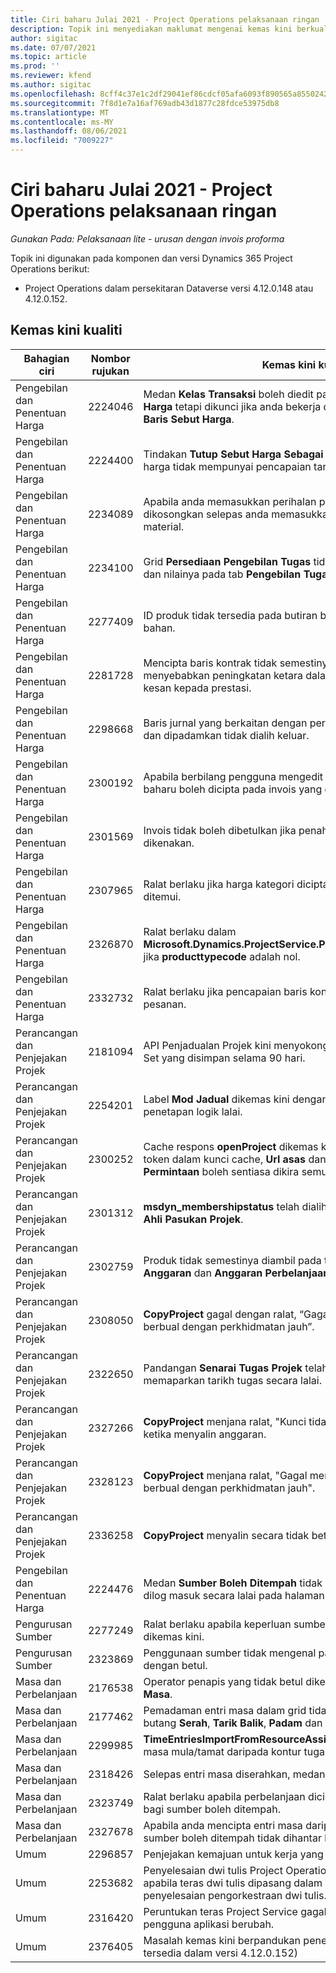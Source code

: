 ```yaml
---
title: Ciri baharu Julai 2021 - Project Operations pelaksanaan ringan
description: Topik ini menyediakan maklumat mengenai kemas kini berkualiti yang tersedia dalam keluaran Julai 2021 Project Operations pelaksanaan ringan.
author: sigitac
ms.date: 07/07/2021
ms.topic: article
ms.prod: ''
ms.reviewer: kfend
ms.author: sigitac
ms.openlocfilehash: 8cff4c37e1c2df29041ef86cdcf05afa6093f890565a855024202e87fd533ea5
ms.sourcegitcommit: 7f8d1e7a16af769adb43d1877c28fdce53975db8
ms.translationtype: MT
ms.contentlocale: ms-MY
ms.lasthandoff: 08/06/2021
ms.locfileid: "7009227"
---
```

# <a name="whats-new-july-2021---project-operations-lite-deployment"></a>Ciri baharu Julai 2021 - Project Operations pelaksanaan ringan

_Gunakan Pada: Pelaksanaan lite - urusan dengan invois proforma_

Topik ini digunakan pada komponen dan versi Dynamics 365 Project Operations berikut:

  - Project Operations dalam persekitaran Dataverse versi 4.12.0.148 atau 4.12.0.152.

## <a name="quality-updates"></a>Kemas kini kualiti
| **Bahagian ciri**              | **Nombor rujukan** | **Kemas kini kualiti**                                                                                                                                                                                             |
|-------------------------------|----------------------|----------------------------------------------------------------------------------------------------------------------------------------------------------------------------------------------------------------|
| Pengebilan dan Penentuan Harga           | 2224046              | Medan **Kelas Transaksi** boleh diedit pada tab **Butiran Baris Sebut Harga** tetapi dikunci jika anda bekerja daripada halaman **Butiran Baris Sebut Harga**.                                                                     |
| Pengebilan dan Penentuan Harga           | 2224400              | Tindakan **Tutup Sebut Harga Sebagai Menang** gagal apabila sebut harga tidak mempunyai pencapaian tarikh.                                                                                                                                    |
| Pengebilan dan Penentuan Harga           | 2234089              | Apabila anda memasukkan perihalan produk secara manual, ia dikosongkan selepas anda memasukkan kuantiti untuk anggaran material.                                                                                                                         |
| Pengebilan dan Penentuan Harga           | 2234100              | Grid **Persediaan Pengebilan Tugas** tidak termasuk lajur **Material** dan nilainya pada tab **Pengebilan Tugas** projek.                                                                                                       |
| Pengebilan dan Penentuan Harga           | 2277409              | ID produk tidak tersedia pada butiran baris kontrak untuk baris jenis bahan.                                                                                                                                        |
| Pengebilan dan Penentuan Harga           | 2281728              | Mencipta baris kontrak tidak semestinya menilai semula aktual yang menyebabkan peningkatan ketara dalam volum data, yang memberi kesan kepada prestasi.                                                                                |
| Pengebilan dan Penentuan Harga           | 2298668              | Baris jurnal yang berkaitan dengan perbelanjaan yang ditarik balik dan dipadamkan tidak dialih keluar.                                                                                                                                     |
| Pengebilan dan Penentuan Harga           | 2300192              | Apabila berbilang pengguna mengedit invois, butiran baris invois baharu boleh dicipta pada invois yang disahkan.                                                                                   |
| Pengebilan dan Penentuan Harga           | 2301569              | Invois tidak boleh dibetulkan jika penahan amaun \$0 telah dikenakan.                                                                                                                                        |
| Pengebilan dan Penentuan Harga           | 2307965              | Ralat berlaku jika harga kategori dicipta dengan nilai yang tidak ditemui.                                                                                                                           |
| Pengebilan dan Penentuan Harga           | 2326870              | Ralat berlaku dalam **Microsoft.Dynamics.ProjectService.Plugins.PostInvoiceLineDelete** jika **producttypecode** adalah nol.                                                                            |
| Pengebilan dan Penentuan Harga           | 2332732              | Ralat berlaku jika pencapaian baris kontrak dicipta tanpa baris pesanan.                                                                                                                |
| Perancangan dan Penjejakan Projek | 2181094              | API Penjadualan Projek kini menyokong Log PSS dan Log Operation Set yang disimpan selama 90 hari.                                                                                                                  |
| Perancangan dan Penjejakan Projek | 2254201              | Label **Mod Jadual** dikemas kini dengan butiran yang menghuraikan penetapan logik lalai.                                                                                                                                      |
| Perancangan dan Penjejakan Projek | 2300252              | Cache respons **openProject** dikemas kini dan memasukkan pemilik token dalam kunci cache, **Url asas** dan **Url Segmen** supaya **Url Permintaan** boleh sentiasa dikira semula jika **Url asas** berubah. |
| Perancangan dan Penjejakan Projek | 2301312              | **msdyn_membershipstatus** telah dialih keluar daripada pandangan **Ahli Pasukan Projek**.                                                                                                                                        |
| Perancangan dan Penjejakan Projek | 2302759              | Produk tidak semestinya diambil pada tab **Tugasan Sumber**, **Anggaran** dan **Anggaran Perbelanjaan**.                                                                                                        |
| Perancangan dan Penjejakan Projek | 2308050              | **CopyProject** gagal dengan ralat, “Gagal mendapatkan token untuk berbual dengan perkhidmatan jauh”.                                                                                                                           |
| Perancangan dan Penjejakan Projek | 2322650              | Pandangan **Senarai Tugas Projek** telah dikemas kini untuk memaparkan tarikh tugas secara lalai.                                                                                                            |
| Perancangan dan Penjejakan Projek | 2327266              | **CopyProject** menjana ralat, "Kunci tidak ditemui dalam kamus" ketika menyalin anggaran.                                                                                                      |
| Perancangan dan Penjejakan Projek | 2328123              | **CopyProject** menjana ralat, "Gagal mendapatkan token untuk berbual dengan perkhidmatan jauh".                                                                                                                          |
| Perancangan dan Penjejakan Projek | 2336258              | **CopyProject** menyalin secara tidak betul nama kedudukan sumber.                                                                                                                                                 |
| Pengebilan dan Penentuan Harga           | 2224476              | Medan **Sumber Boleh Ditempah** tidak ditetapkan kepada pengguna dilog masuk secara lalai pada halaman **Penggunaan Bahan**.                                                                                                            |
| Pengurusan Sumber           | 2277249              | Ralat berlaku apabila keperluan sumber bukan berdasarkan projek dikemas kini.                                                                                                            |
| Pengurusan Sumber           | 2323869              | Penggunaan sumber tidak mengenal pasti sumber yang ditapis dengan betul.                                                                                                                                             |
| Masa dan Perbelanjaan              | 2176538              | Operator penapis yang tidak betul dikenakan kepada kawalan **Entri Masa**.                                                                                                                                                   |
| Masa dan Perbelanjaan              | 2177462              | Pemadaman entri masa dalam grid tidak mengemas kini status butang **Serah**, **Tarik Balik**, **Padam** dan **Entri Edit** seperti dijangka.                                                                                        |
| Masa dan Perbelanjaan              | 2299985              | **TimeEntriesImportFromResourceAssignment** tidak mengekalkan masa mula/tamat daripada kontur tugasan.                                                                                                  |
| Masa dan Perbelanjaan              | 2318426              | Selepas entri masa diserahkan, medan dikunci masih boleh diedit.                                                                                                                                   |
| Masa dan Perbelanjaan              | 2323749              | Ralat berlaku apabila perbelanjaan dicipta daripada tab **Berkaitan** bagi sumber boleh ditempah.                                                                                                      |
| Masa dan Perbelanjaan              | 2327678              | Apabila anda mencipta entri masa daripada tab **Berkaitan** bagi sumber boleh ditempah tidak dihantar ke kawalan entri masa.                                                                            |
| Umum                       | 2296857              | Penjejakan kemajuan untuk kerja yang memakan masa lama.                                                                                                                                                                        |
| Umum                       | 2253682              | Penyelesaian dwi tulis Project Operations tidak boleh dipasang apabila teras dwi tulis dipasang dalam persekitaran tanpa penyelesaian pengorkestraan dwi tulis.                                                |
| Umum                       | 2316420              | Peruntukan teras Project Service gagal jika unit perniagaan pengguna aplikasi berubah.                                                                                                                     |
| Umum                       | 2376405              | Masalah kemas kini berpandukan penerbit tetap (Kemas kini kualiti tersedia dalam versi 4.12.0.152)                                                                                                                     |
